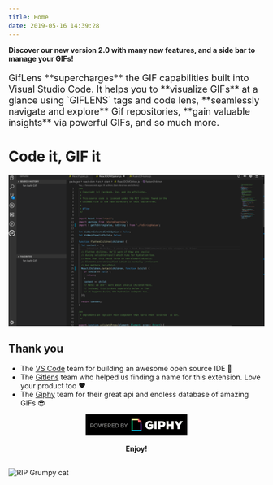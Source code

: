 ```yaml
---
title: Home
date: 2019-05-16 14:39:28
---
```


<p style="font-size: 1.5 em; font-weight: 700;">Discover our new version 2.0 with many new features, and a side bar to manage your GIFs!</p>

<p style="font-size: 1.3em;">GifLens **supercharges** the GIF capabilities built into Visual Studio Code. It helps you to **visualize GIFs** at a glance using `GIFLENS` tags and code lens, **seamlessly navigate and explore** Gif repositories, **gain valuable insights** via powerful GIFs, and so much more.</p>

# Code it, GIF it

<img src="/assets/20-jonsnow.gif" alt="search gifs in vscode"/>

## Thank you

- The [VS Code](https://code.visualstudio.com/) team for building an awesome open source IDE 🙏
- The [Gitlens](https://github.com/eamodio/vscode-gitlens) team who helped us finding a name for this extension. Love your product too ❤️
- The [Giphy](https://giphy.com/) team for their great api and endless database of amazing GIFs 😎

<p style="text-align: center;"><a href="https://giphy.com/" ><img src="/assets/PoweredBy_200_Horizontal_Light-Backgrounds_With_Logo.gif" alt="Powered by Giphy" width="200"/></a></p>

<p style="text-align: center;"><b>Enjoy!</b></p>

<img src="https://media.giphy.com/media/PmRWBGQ1NOREN5dYxk/giphy.gif" style="margin-top: 30px; display: block; margin-left: auto; margin-right: auto;" alt="RIP Grumpy cat" />
